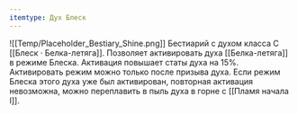 ```yaml
---
itemtype: Дух Блеск
---
```

![[Temp/Placeholder_Bestiary_Shine.png]]
Бестиарий с духом класса C [[Блеск · Белка-летяга]]. Позволяет активировать духа [[Белка-летяга]] в режиме Блеска. Активация повышает статы духа на 15%. Активировать режим можно только после призыва духа. Если режим Блеска этого духа уже был активирован, повторная активация невозможна, можно переплавить в пыль духа в горне с [[Пламя начала I]].
